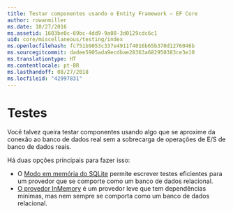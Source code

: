 ```yaml
---
title: Testar componentes usando o Entity Framework – EF Core
author: rowanmiller
ms.date: 10/27/2016
ms.assetid: 1603be0c-69bc-4dd9-9a08-3d0129cdc6c1
uid: core/miscellaneous/testing/index
ms.openlocfilehash: fc751b9053c337e4911f4016b65b370d1276046b
ms.sourcegitcommit: dadee5905ada9ecdbae28363a682950383ce3e10
ms.translationtype: HT
ms.contentlocale: pt-BR
ms.lasthandoff: 08/27/2018
ms.locfileid: "42997831"
---
```

# <a name="testing"></a>Testes

Você talvez queira testar componentes usando algo que se aproxime da conexão ao banco de dados real sem a sobrecarga de operações de E/S de banco de dados reais.

Há duas opções principais para fazer isso:
 * O [Modo em memória do SQLite](sqlite.md) permite escrever testes eficientes para um provedor que se comporte como um banco de dados relacional.
 * [O provedor InMemory](in-memory.md) é um provedor leve que tem dependências mínimas, mas nem sempre se comporta como um banco de dados relacional.
